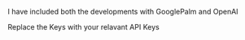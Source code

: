 I have included both the developments with GooglePalm and OpenAI

Replace the Keys with your relavant API Keys
